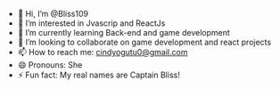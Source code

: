- 👋 Hi, I’m @Bliss109
- 👀 I’m interested in Jvascrip and ReactJs
- 🌱 I’m currently learning Back-end and game development
- 💞️ I’m looking to collaborate on game development and react projects
- 📫 How to reach me: cindyogutu0@gmail.com
- 😄 Pronouns: She
- ⚡ Fun fact: My real names are Captain Bliss!

<!---
Bliss109/Bliss109 is a ✨ special ✨ repository because its `README.md` (this file) appears on your GitHub profile.
You can click the Preview link to take a look at your changes.
--->

